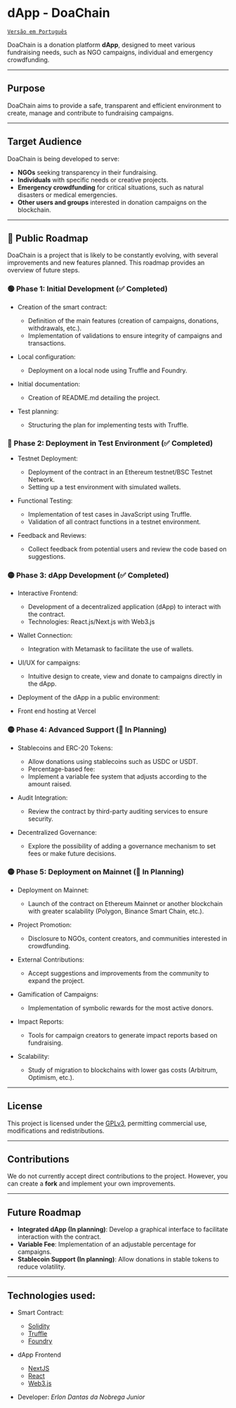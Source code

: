 # dApp - DoaChain

[`Versão em Português`](README-br.md)

DoaChain is a donation platform **dApp**,
designed to meet various fundraising needs,
such as NGO campaigns, individual and emergency crowdfunding.

---

## Purpose
DoaChain aims to provide a safe, transparent and efficient environment to create, manage and contribute to fundraising campaigns.

---

## Target Audience
DoaChain is being developed to serve:

- **NGOs** seeking transparency in their fundraising.
- **Individuals** with specific needs or creative projects.
- **Emergency crowdfunding** for critical situations, such as natural disasters or medical emergencies.
- **Other users and groups** interested in donation campaigns on the blockchain.

---

## 📍 Public Roadmap

DoaChain is a project that is likely to be constantly evolving, with several improvements and new features planned. This roadmap provides an overview of future steps.

### 🟢 Phase 1: Initial Development (✅ Completed)

- Creation of the smart contract:
    - Definition of the main features (creation of campaigns, donations, withdrawals, etc.).
    - Implementation of validations to ensure integrity of campaigns and transactions.

- Local configuration:
    - Deployment on a local node using Truffle and Foundry.

- Initial documentation:
    - Creation of README.md detailing the project.

- Test planning:
    - Structuring the plan for implementing tests with Truffle.

### 🔵 Phase 2: Deployment in Test Environment (✅ Completed)
- Testnet Deployment:
    - Deployment of the contract in an Ethereum testnet/BSC Testnet Network.
    - Setting up a test environment with simulated wallets.

- Functional Testing:
    - Implementation of test cases in JavaScript using Truffle.
    - Validation of all contract functions in a testnet environment.

- Feedback and Reviews:
    - Collect feedback from potential users and review the code based on suggestions.

### 🟡 Phase 3: dApp Development (✅ Completed)
- Interactive Frontend:
    - Development of a decentralized application (dApp) to interact with the contract.
    - Technologies: React.js/Next.js with Web3.js

- Wallet Connection:
    - Integration with Metamask to facilitate the use of wallets.

- UI/UX for campaigns:
    - Intuitive design to create, view and donate to campaigns directly in the dApp.

- Deployment of the dApp in a public environment:
-   Front end hosting at Vercel

### 🟡 Phase 4: Advanced Support (🚧 In Planning)
- Stablecoins and ERC-20 Tokens:
    - Allow donations using stablecoins such as USDC or USDT.
    - Percentage-based fee:
    - Implement a variable fee system that adjusts according to the amount raised.

- Audit Integration:
    - Review the contract by third-party auditing services to ensure security.

- Decentralized Governance:
    - Explore the possibility of adding a governance mechanism to set fees or make future decisions.

### 🟡 Phase 5: Deployment on Mainnet (🚧 In Planning)
- Deployment on Mainnet:
    - Launch of the contract on Ethereum Mainnet or another blockchain with greater scalability (Polygon, Binance Smart Chain, etc.).

- Project Promotion:
    - Disclosure to NGOs, content creators, and communities interested in crowdfunding.

- External Contributions:
    - Accept suggestions and improvements from the community to expand the project.

- Gamification of Campaigns:
    - Implementation of symbolic rewards for the most active donors.

- Impact Reports:
    - Tools for campaign creators to generate impact reports based on fundraising.

- Scalability:
    - Study of migration to blockchains with lower gas costs (Arbitrum, Optimism, etc.).

---

## License

This project is licensed under the [GPLv3](LICENSE), permitting commercial use, modifications and redistributions.

---

## Contributions

We do not currently accept direct contributions to the project. However, you can create a **fork** and implement your own improvements.

---

## Future Roadmap
- **Integrated dApp (In planning)**: Develop a graphical interface to facilitate interaction with the contract.
- **Variable Fee**: Implementation of an adjustable percentage for campaigns.
- **Stablecoin Support (In planning)**: Allow donations in stable tokens to reduce volatility.

---

## Technologies used:
- Smart Contract:
    - [Solidity](https://soliditylang.org/)
    - [Truffle](https://trufflesuite.com/)
    - [Foundry](https://getfoundry.sh/)
- dApp Frontend
    - [NextJS](https://nextjs.org/)
    - [React](https://react.dev/)
    - [Web3.js](https://www.web3js.org/)

- Developer: *Erlon Dantas da Nobrega Junior*
